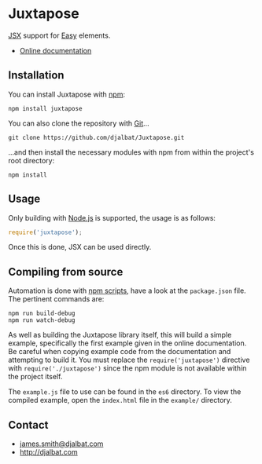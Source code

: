 # Juxtapose

[JSX](https://facebook.github.io/react/docs/jsx-in-depth.html) support for [Easy](https://github.com/djalbat/Easy) elements.

 * [Online documentation](http://djalbat.com/juxtapose/)

## Installation

You can install Juxtapose with [npm](https://www.npmjs.com/):

    npm install juxtapose

You can also clone the repository with [Git](https://git-scm.com/)...

    git clone https://github.com/djalbat/Juxtapose.git

...and then install the necessary modules with npm from within the project's root directory:

    npm install

## Usage

Only building with [Node.js](http://nodejs.org) is supported, the usage is as follows:

```js
require('juxtapose');
```

Once this is done, JSX can be used directly.

## Compiling from source

Automation is done with [npm scripts](https://docs.npmjs.com/misc/scripts), have a look at the `package.json` file. The pertinent commands are:

    npm run build-debug
    npm run watch-debug
    
As well as building the Juxtapose library itself, this will build a simple example, specifically the first example given in the online documentation. Be careful when copying example code from the documentation and attempting to build it. You must replace the `require('juxtapose')` directive with `require('./juxtapose')` since the npm module is not available within the project itself.
 
 The `example.js` file to use can be found in the `es6` directory. To view the compiled example, open the `index.html` file in the `example/` directory.
    
## Contact

- james.smith@djalbat.com
- http://djalbat.com

